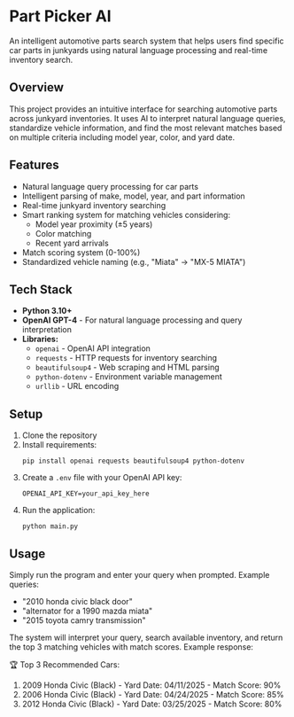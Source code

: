 # Part Picker AI

An intelligent automotive parts search system that helps users find specific car parts in junkyards using natural language processing and real-time inventory search.

## Overview

This project provides an intuitive interface for searching automotive parts across junkyard inventories. It uses AI to interpret natural language queries, standardize vehicle information, and find the most relevant matches based on multiple criteria including model year, color, and yard date.

## Features

- Natural language query processing for car parts
- Intelligent parsing of make, model, year, and part information
- Real-time junkyard inventory searching
- Smart ranking system for matching vehicles considering:
  - Model year proximity (±5 years)
  - Color matching
  - Recent yard arrivals
- Match scoring system (0-100%)
- Standardized vehicle naming (e.g., "Miata" → "MX-5 MIATA")

## Tech Stack

- **Python 3.10+**
- **OpenAI GPT-4** - For natural language processing and query interpretation
- **Libraries:**
  - `openai` - OpenAI API integration
  - `requests` - HTTP requests for inventory searching
  - `beautifulsoup4` - Web scraping and HTML parsing
  - `python-dotenv` - Environment variable management
  - `urllib` - URL encoding

## Setup

1. Clone the repository
2. Install requirements:
   ```
   pip install openai requests beautifulsoup4 python-dotenv
   ```
3. Create a `.env` file with your OpenAI API key:
   ```
   OPENAI_API_KEY=your_api_key_here
   ```
4. Run the application:
   ```
   python main.py
   ```

## Usage

Simply run the program and enter your query when prompted. Example queries:
- "2010 honda civic black door"
- "alternator for a 1990 mazda miata"
- "2015 toyota camry transmission"

The system will interpret your query, search available inventory, and return the top 3 matching vehicles with match scores. Example response:

🏆 Top 3 Recommended Cars:
1. 2009 Honda Civic (Black) - Yard Date: 04/11/2025 - Match Score: 90%
2. 2006 Honda Civic (Black) - Yard Date: 04/24/2025 - Match Score: 85%
3. 2012 Honda Civic (Black) - Yard Date: 03/25/2025 - Match Score: 80%
